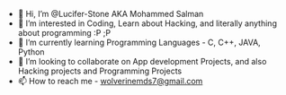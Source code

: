- 👋 Hi, I’m @Lucifer-Stone AKA Mohammed Salman
- 👀 I’m interested in Coding, Learn about Hacking, and literally anything about programming :P ;P
- 🌱 I’m currently learning Programming Languages - C, C++, JAVA, Python
- 💞️ I’m looking to collaborate on App development Projects, and also Hacking projects and Programming Projects
- 📫 How to reach me - wolverinemds7@gmail.com

<!---
Lucifer-Stone/Lucifer-Stone is a ✨ special ✨ repository because its `README.md` (this file) appears on your GitHub profile.
You can click the Preview link to take a look at your changes.
--->
